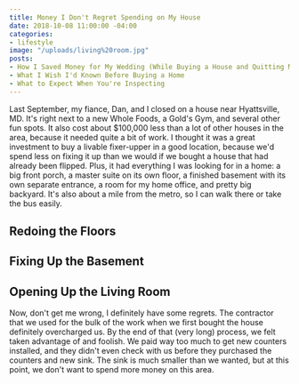 ```yaml
---
title: Money I Don't Regret Spending on My House
date: 2018-10-08 11:00:00 -04:00
categories:
- lifestyle
image: "/uploads/living%20room.jpg"
posts:
- How I Saved Money for My Wedding (While Buying a House and Quitting My Job)
- What I Wish I'd Known Before Buying a Home
- What to Expect When You're Inspecting
---
```


Last September, my fiance, Dan, and I closed on a house near Hyattsville, MD. It's right next to a new Whole Foods, a Gold's Gym, and several other fun spots. It also cost about $100,000 less than a lot of other houses in the area, because it needed quite a bit of work. I thought it was a great investment to buy a livable fixer-upper in a good location, because we'd spend less on fixing it up than we would if we bought a house that had already been flipped. Plus, it had everything I was looking for in a home: a big front porch, a master suite on its own floor, a finished basement with its own separate entrance, a room for my home office, and pretty big backyard. It's also about a mile from the metro, so I can walk there or take the bus easily.

## Redoing the Floors

## Fixing Up the Basement

## Opening Up the Living Room

Now, don't get me wrong, I definitely have some regrets. The contractor that we used for the bulk of the work when we first bought the house definitely overcharged us. By the end of that (very long) process, we felt taken advantage of and foolish. We paid way too much to get new counters installed, and they didn't even check with us before they purchased the counters and new sink. The sink is much smaller than we wanted, but at this point, we don't want to spend more money on this area. 